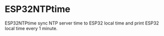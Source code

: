 # ESP32NTPtime
ESP32NTPtime sync NTP server time to ESP32 local time and print ESP32 local time every 1 minute.

